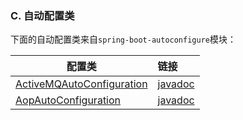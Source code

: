 ### C. 自动配置类

下面的自动配置类来自`spring-boot-autoconfigure`模块：

|配置类|链接|
|------|:------|
|[ActiveMQAutoConfiguration](http://github.com/spring-projects/spring-boot/tree/master/spring-boot-autoconfigure/src/main/java/org/springframework/boot/autoconfigure/jms/activemq/ActiveMQAutoConfiguration.java)|[javadoc](http://docs.spring.io/spring-boot/docs/1.3.0.BUILD-SNAPSHOT/api/org/springframework/boot/autoconfigure/jms/activemq/ActiveMQAutoConfiguration.html)|
|[AopAutoConfiguration](http://github.com/spring-projects/spring-boot/tree/master/spring-boot-autoconfigure/src/main/java/org/springframework/boot/autoconfigure/aop/AopAutoConfiguration.java)|[javadoc](http://docs.spring.io/spring-boot/docs/1.3.0.BUILD-SNAPSHOT/api/org/springframework/boot/autoconfigure/aop/AopAutoConfiguration.html)|
